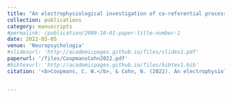 ```yaml
---
title: "An electrophysiological investigation of co-referential processes in visual narrative comprehension"
collection: publications
category: manuscripts
#permalink: /publication/2009-10-01-paper-title-number-1
date: 2022-05-05
venue: 'Neuropsychologia'
#slidesurl: 'http://academicpages.github.io/files/slides1.pdf'
paperurl: '/files/CoopmansCohn2022.pdf'
#bibtexurl: 'http://academicpages.github.io/files/bibtex1.bib'
citation: '<b>Coopmans, C. W.</b>, & Cohn, N. (2022). An electrophysiological investigation of co-referential processes in visual narrative comprehension. <i>Neuropsychologia, 172</i>, 108253.'


---
```

